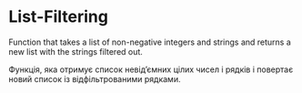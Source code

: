 # List-Filtering
Function that takes a list of non-negative integers and strings and returns a new list with the strings filtered out.



Функція, яка отримує список невід’ємних цілих чисел і рядків і повертає новий список із відфільтрованими рядками.
